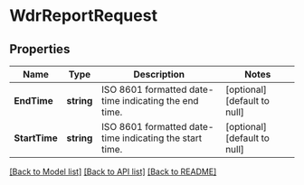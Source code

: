 # WdrReportRequest

## Properties
Name | Type | Description | Notes
------------ | ------------- | ------------- | -------------
**EndTime** | **string** | ISO 8601 formatted date-time indicating the end time. | [optional] [default to null]
**StartTime** | **string** | ISO 8601 formatted date-time indicating the start time. | [optional] [default to null]

[[Back to Model list]](../README.md#documentation-for-models) [[Back to API list]](../README.md#documentation-for-api-endpoints) [[Back to README]](../README.md)

